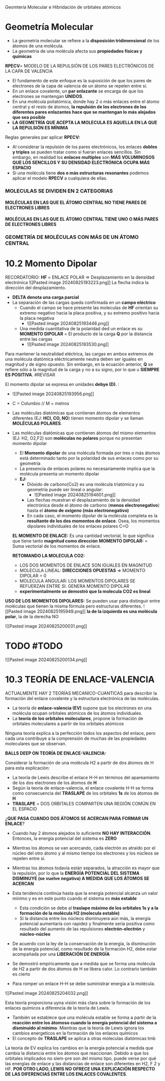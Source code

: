 
Geomtería Molecular e Hibridación de orbitales atómicos

# Geometría Molecular

- La geometría molecular se refiere a la **disposición tridimensional** de los átomos de una molécula. 
- La geometría de una molécula afecta sus **propiedades físicas y químicas**

**RPECV**= MODELO DE LA REPULSIÓN DE LOS PARES ELECTRÓNICOS DE LA CAPA DE VALENCIA


- El fundamento de este enfoque es la suposición de que los pares de electrones de la capa de valencia de un átomo se repelen entre sí.
- En un enlace covalente, un **par enlazante** se encarga de que los electrones se mantengan **UNIDOS**. 
- En una molécula poliatómica, donde hay 2 o más enlaces entre el átomo central y el resto de átomos, **la repulsión de los electrones de los diferentes pares enlazantes hace que se mantengan lo más alejados que sea posible**
- **LA GEOMETRÍA QUE ACEPTA LA MOLECULA ES AQUELLA EN LA QUE LA REPULSIÓN ES MÍNIMA**

Reglas generales par aplicar **RPECV:**

- Al considerar la repulsión de los pares electrónicos, los enlaces **dobles y triples** se pueden tratar como si fueran enlaces sencillos. Sin embargo, en realidad los **enlaces multiples** son **MÁS VOLUMINOSOS QUE LOS SENCILLOS Y SU DENSIDAD ELECTRÓNICA OCUPA MÁS ESPACIO** 
- Si una molécula tiene **dos o más estructuras resonantes** podemos aplicar el modelo **RPECV** a cualquiera de ellas.

### **MOLECULAS SE DIVIDEN EN 2 CATEGORIAS**

#### **MOLÉCULAS EN LAS QUE EL ÁTOMO CENTRAL NO TIENE PARES DE ELECTRONES LIBRES**

#### **MOLÉCULAS EN LAS QUE EL ÁTOMO CENTRAL TIENE UNO O MÁS PARES DE ELECTRONES LIBRES**


### **GEOMETRÍA DE MOLÉCULAS CON MÁS DE UN ÁTOMO CENTRAL**

# 10.2 Momento Dipolar

RECORDATORIO:
**HF** = ENLACE POLAR => Desplazamiento en la densidad electrónica
![[Pasted image 20240825193223.png]]
La flecha indica la dirección del desplazamiento.

- **DELTA denota una carga parcial**
- La separación de las cargas queda confirmada en un **campo eléctrico**
	- Cuando el campo se hace presente las moleculas de **HF** orientan su extremo negativo hacia la placa positiva, y su extremo positivo hacia la placa negativa
		- ![[Pasted image 20240825193448.png]]
	- Una medida cuantitativa de la polaridad ded un enlace es su
	**MOMENTO DIPOLAR** =  El producto de la carga **Q** por la distancia entre las cargas
		- ![[Pasted image 20240825193530.png]]

Para mantener la neutralidad eléctrica, las cargas en ambos extremos de una molécula diatómica eléctricamente neutra deben ser iguales en magnitud y de signo opuesto.
Sin embargo, en la ecuación anterior, **Q** se refiere sólo a la magnitud de la carga y no a su signo, por lo que u **SIEMPRE ES POSITIVA**. #REVISAR 

El momento dipolar se expresa en unidades **debye (D)**. :
- ![[Pasted image 20240825193956.png]] 
- C = Columbio // M = metros

- Las moléculas diatómicas que contienen átomos de elementos diferentes (EJ: **HCl, CO, NO**) tienen momento dipolar  y se llaman **MOLÉCULAS POLARES**. 

- Las moléculas diatómicas que contienen átomos del mismo elementos (EJ: H2, O2,F2) son **moléculas no polares** porque no presentan momento dipolar
	 - El **Momento dipolar** de una molécula formada por tres o más átomos está determinado tanto por la polaridad de sus enlaces como por su geometría
	 - La presencia de enlaces polares no necesariamente implica que la molécula presenta un momento dipolar
	 - **EJ:**
		 - Dióxido de carbono(Co2) es una molécula triatómica y su geometría puede ser lineal o angular:
			 - ![[Pasted image 20240825194601.png]]
		- Las flechas muestran el desplazamiento de la densidad electrónica desde el átomo de carbono (**menos electronegativo**) hasta el **átomo de oxigeno (más electronegativo)** 
		- En cada caso, el momento dipolar de la molécula completa es la **resultante de los dos momentos de enlace**. Osea, los momentos dipolares individuales de los enlaces polares C=O

	**EL MOMENTO DE ENLACE:** Es una cantidad vectorial, lo que significa que tiene tanto **magnitud como dirección**
	**MOMENTO DIPOLAR:** = Suma vectorial de los momentos de enlace.

	**RETOMANDO LA MOLECULA CO2:**
	- LOS DOS MOMENTOS DE ENLACE SON IGUALES EN MAGNITUD
	- MOLECULA LINEAL: **DIRECCIONES OPUESTAS** => MOMENTO DIPOLAR = 0
	- MOLECULA ANGULAR: LOS MOMENTOS DIPOLARES SE REFUERZAN ENTRE SI. GENERA MOMENTO DIPOLAR
	- **experimentalmente se demostró que la molecula CO2 es lineal**

**USO DE LOS MOMENTOS DIPOLARES:**
Se pueden usar para distinguir entre moléculas que tienen la misma fórmula pero estructuras diferentes.
![[Pasted image 20240825195949.png]]
**la de la izquierda es una molécula polar**, la de la derecha NO

![[Pasted image 20240825200031.png]]

# TODO #TODO 
![[Pasted image 20240825200134.png]]

# 10.3 TEORÍA DE ENLACE-VALENCIA



ACTUALMENTE HAY 2 TEORÍAS MECANICO-CUANTICAS para describir la formación del enlace covalente y la estructura electrónica de las moléculas.

- La teoría de **enlace-valencia (EV)** supone que los electrones en una molécula ocupan orbitales atómicos de los átomos individuales.
- La **teoría de los orbitales moleculares**, propone la formación de orbitales moleculares a partir de los orbitales atómicos

Ninguna teoría explica a la perfección todos los aspectos del enlace, pero cada una contribuye a la comprensión de muchas de las propiedades moleculares que se observan.

**BALLS DEEP ON TEORÍA DE ENLACE-VALENCIA:**

Considerar la formación de una molécula H2 a partir de dos átomos de H para esta explicación:

- La teoría de Lewis describe el enlace H-H en términos del apareamiento de los dos electrones de los átomos de **H**
- Según la teoría de enlace-valencia, el enlace covalente H-H se forma como consecuencia del **TRASLAPE** de los orbitales **1s** de los átomos de **H**
- **TRASLAPE** = DOS ORBITALES COMPARTEN UNA REGIÓN COMÚN EN EL ESPACIO

¿**QUE PASA CUANDO DOS ÁTOMOS SE ACERCAN PARA FORMAR UN ENLACE**?

- Cuando hay 2 átomos alejados lo suficiente **NO HAY INTERACCIÓN**. Entonces, la energía potencial del sistema es **ZERO**
- Mientras los átomos se van acercando, cada electrón es atraído por el núcleo del otro átomo y al mismo tiempo los electrones y los núcleos se repelen entre sí.
- Mientras los átomos todavía están separados, la atracción es mayor que la repulsión, por lo que la **ENERGÍA POTENCIAL DEL SISTEMA DISMINUYE (se vuelve negativa) A MEDIDA QUE LOS ÁTOMOS SE ACERCAN**
- Esta tendencia continúa hasta que la energía potencial alcanza un valor mínimo y es en este punto cuando el sistema es **más estable**
	- Esta condición se debe al **traslape máximo de los orbitales 1s y a la formación de la molécula H2 (molecula estable)**
	- Si la distancia entre los núcleos disminuyera aún más, la energía potencial aumentaría con rapidez y finalmente sería positiva como resultado del aumento de las repulsiones **electrón-electrón** y **núcleo-núcleo**

- De acuerdo con la ley de la conservación de la energía, la disminución de la energía potencial, como resultado de la formación H2, debe estar acompañada por una **LIBERACIÓN DE ENERGÍA**
- Se demostró empíricamente que a medida que se forma una molécula de H2 a partir de dos átomos de H se libera calor. Lo contrario también es cierto
- Para romper un enlace H-H se debe suministrar energía a la molécula.

![[Pasted image 20240825204032.png]]

Esta teoría proporciona uyna visión más clara sobre la formación de los enlaces químicos a diferencia de la teoría de Lewis.

- También se establece que una molécula estable se forma a partir de la **reacción entre los átomoso cuando la energía potencial del sistema a disminuido al mínimo**. Mientras que la teoría de Lewis ignora los cambios energeticos en la formación de los enlaces químicos
- El concepto de **TRASLAPE** se aplica a otras moleculas diatómicas tmb

La teoría de EV explica los cambios en la energía potencial a medida que cambia la
distancia entre los átomos que reaccionan. Debido a que los orbitales implicados no siem-pre son del mismo tipo, puede verse por qué las energías de enlace y las distancias de
enlace son diferentes en H2, F 2 y HF.
**POR OTRO LADO, LEWIS NO OFRECE UNA EXPLICACIÓN RESPECTO DE LAS DIFERENCIAS ENTRE LOS ENLACES COVALENTES**.










